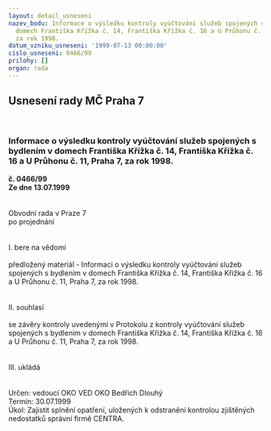 ```yaml
---
layout: detail_usneseni
nazev_bodu: Informace o výsledku kontroly vyúčtování služeb spojených s bydlením v
  domech Františka Křížka č. 14, Františka Křížka č. 16 a U Průhonu č. 11, Praha 7,
  za rok 1998.
datum_vzniku_usneseni: '1999-07-13 00:00:00'
cislo_usneseni: 0466/99
prilohy: []
organ: rada
---
```

<div id="ucUsn_pList" class="usn">
	<span><h2>Usnesení rady MČ Praha 7 </h2>
<br></span><div class="standBody">
<span><h3>Informace o výsledku kontroly vyúčtování služeb spojených s bydlením v domech Františka Křížka č. 14, Františka Křížka č. 16 a U Průhonu č. 11, Praha 7, za rok 1998.</h3></span><div class="center">
		<strong>č. 0466/99</strong><br>
	</div>
<div class="center">
		<strong>Ze dne 13.07.1999</strong><br><br>
	</div>
<br>Obvodní rada v Praze 7<br>po projednání<br><br><br>I.	bere na vědomí<br><br> předložený materiál - Informaci o výsledku kontroly vyúčtování služeb spojených s bydlením v domech Františka Křížka č. 14, Františka Křížka č. 16 a U Průhonu č. 11, Praha 7, za rok 1998.<br><br><br>II.	souhlasí <br><br>se závěry kontroly uvedenými v Protokolu z kontroly vyúčtování služeb spojených s bydlením v domech Františka Křížka č. 14, Františka Křížka č. 16 a U Průhonu č. 11, Praha 7, za rok 1998.<br><br><br>III.	ukládá <br><br><br> Určen:	vedoucí OKO	VED OKO Bedřich Dlouhý<br>Termín: 30.07.1999<br>Úkol:	Zajistit splnění opatření, uložených k odstranění kontrolou zjištěných nedostatků správní firmě CENTRA.<br>
</div>
</div>